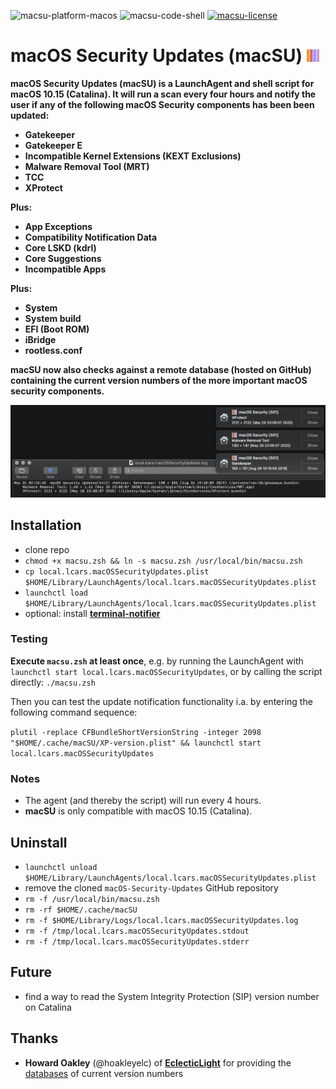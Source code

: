 ![macsu-platform-macos](https://img.shields.io/badge/platform-macOS-lightgrey.svg)
![macsu-code-shell](https://img.shields.io/badge/code-shell-yellow.svg)
[![macsu-license](http://img.shields.io/badge/license-MIT+-blue.svg)](https://github.com/JayBrown/macOS-Security-Updates/blob/master/LICENSE)

# macOS Security Updates (macSU) <img src="https://github.com/JayBrown/macOS-Security-Updates/blob/master/img/jb-img.png" height="20px"/>

**macOS Security Updates (macSU) is a LaunchAgent and shell script for macOS 10.15 (Catalina). It will run a scan every four hours and notify the user if any of the following macOS Security components has been been updated:**
* **Gatekeeper**
* **Gatekeeper E**
* **Incompatible Kernel Extensions (KEXT Exclusions)**
* **Malware Removal Tool (MRT)**
* **TCC**
* **XProtect**

**Plus:**
* **App Exceptions**
* **Compatibility Notification Data**
* **Core LSKD (kdrl)**
* **Core Suggestions**
* **Incompatible Apps**

**Plus:**
* **System**
* **System build**
* **EFI (Boot ROM)**
* **iBridge**
* **rootless.conf**

**macSU now also checks against a remote database (hosted on GitHub) containing the current version numbers of the more important macOS security components.**

![screengrab](https://github.com/JayBrown/macOS-Security-Updates/blob/master/img/screengrab.jpg)

## Installation
* clone repo
* `chmod +x macsu.zsh && ln -s macsu.zsh /usr/local/bin/macsu.zsh`
* `cp local.lcars.macOSSecurityUpdates.plist $HOME/Library/LaunchAgents/local.lcars.macOSSecurityUpdates.plist`
* `launchctl load $HOME/Library/LaunchAgents/local.lcars.macOSSecurityUpdates.plist`
* optional: install **[terminal-notifier](https://github.com/julienXX/terminal-notifier)**

### Testing
**Execute `macsu.zsh` at least once**, e.g. by running the LaunchAgent with `launchctl start local.lcars.macOSSecurityUpdates`, or by calling the script directly: `./macsu.zsh`

Then you can test the update notification functionality i.a. by entering the following command sequence:

`plutil -replace CFBundleShortVersionString -integer 2098 "$HOME/.cache/macSU/XP-version.plist" && launchctl start local.lcars.macOSSecurityUpdates`

### Notes
* The agent (and thereby the script) will run every 4 hours.
* **macSU** is only compatible with macOS 10.15 (Catalina).

## Uninstall
* `launchctl unload $HOME/Library/LaunchAgents/local.lcars.macOSSecurityUpdates.plist`
* remove the cloned `macOS-Security-Updates` GitHub repository
* `rm -f /usr/local/bin/macsu.zsh`
* `rm -rf $HOME/.cache/macSU`
* `rm -f $HOME/Library/Logs/local.lcars.macOSSecurityUpdates.log`
* `rm -f /tmp/local.lcars.macOSSecurityUpdates.stdout`
* `rm -f /tmp/local.lcars.macOSSecurityUpdates.stderr`

## Future
* find a way to read the System Integrity Protection (SIP) version number on Catalina

## Thanks
* **Howard Oakley** (@hoakleyelc) of **[EclecticLight](https://eclecticlight.co/)** for providing the [databases](https://github.com/hoakleyelc/updates) of current version numbers
